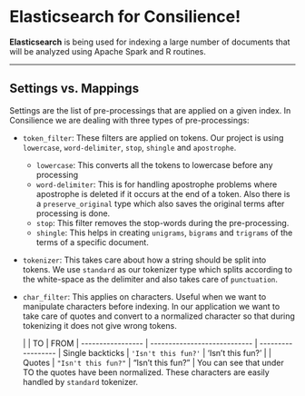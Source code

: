 Elasticsearch for Consilience!
===================

**Elasticsearch** is being used for indexing a large number of documents that will be analyzed using Apache Spark and R routines.

----------

Settings vs. Mappings
-------------

Settings are the list of pre-processings that are applied on a given index. In Consilience we are dealing with three types of pre-processings:

 - `token_filter`: These filters are applied on tokens. Our project is using `lowercase`, `word-delimiter`, `stop`, `shingle` and `apostrophe`.

     - `lowercase`: This converts all the tokens to lowercase before any processing
     - `word-delimiter`: This is for handling apostrophe problems where apostrophe is deleted if it occurs at the end of a token. Also there is a `preserve_original` type which also saves the original terms after processing is done.
     - `stop`: This filter removes the stop-words during the pre-processing.
     - `shingle`: This helps in creating `unigrams`, `bigrams` and `trigrams` of the terms of a specific document.

 - `tokenizer`: This takes care about how a string should be split into tokens. We use `standard` as our tokenizer type which splits according to the white-space as the delimiter and also takes care of `punctuation`.

 - `char_filter`: This applies on characters. Useful when we want to manipulate characters before indexing. In our application we want to take care of quotes and convert to a normalized character so that during tokenizing it does not give wrong tokens.

    |                  | TO                        | FROM              |
 ----------------- | ---------------------------- | ------------------
| Single backticks | `'Isn't this fun?'`            | ‘Isn’t this fun?’ |
| Quotes           | `"Isn't this fun?"`            | “Isn’t this fun?” |
    You can see that under TO the quotes have been normalized. These characters are easily handled by `standard` tokenizer.
